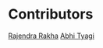# Contributors

<!-- prettier-ignore-start -->
[Rajendra Rakha](https://github.com/Rjndrkha)
[Abhi Tyagi](https://github.com/abhityagi09)

<!-- prettier-ignore-end -->
